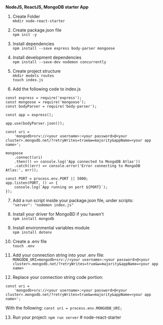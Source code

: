**NodeJS, ReactJS, MongoDB starter App**

1. Create Folder  
```mkdir node-react-starter``` 

2. Create package.json file  
```npm init -y```  

3. Install dependencies  
```npm install --save express body-parser mongoose```  

4. Install development dependencies  
```npm install --save-dev nodemon concurrently```  

5. Create project structure  
```mkdir models routes```  
```touch index.js```  

6. Add the following code to index.js  
```
const express = require('express');
const mongoose = require('mongoose');
const bodyParser = require('body-parser');

const app = express();

app.use(bodyParser.json());

const uri =
    'mongodb+srv://<your username>:<your password>@<your cluster>.mongodb.net/?retryWrites=true&w=majority&appName=<your app name>';

mongoose
    .connect(uri)
    .then(() => console.log('App connected to MongoDB Atlas'))
    .catch((err) => console.error('Error connecting to MongoDB Atlas:', err));

const PORT = process.env.PORT || 5000;
app.listen(PORT, () => {
    console.log(`App running on port ${PORT}`);
});

```  

7. Add a run script inside your package.json file, under scripts:  
```"server": "nodemon index.js"```  

8. Install your driver for MongoBD if you haven't  
```npm install mongodb```  

9. Install environmental variables module  
```npm install dotenv```

10. Create a .env file  
```touch .env```  

11. Add your connection string into your .env file:  
```MONGODB_URI=mongodb+srv://<your username>:<your password>@<your cluster>.mongodb.net/?retryWrites=true&w=majority&appName=<your app name>```

12. Replace your connection string code portion:   
```   
const uri =
    'mongodb+srv://<your username>:<your password>@<your cluster>.mongodb.net/?retryWrites=true&w=majority&appName=<your app name>';
```   

With the following:
```const uri = process.env.MONGODB_URI;```  

13. Run your project:
```npm run server```   # node-react-starter
